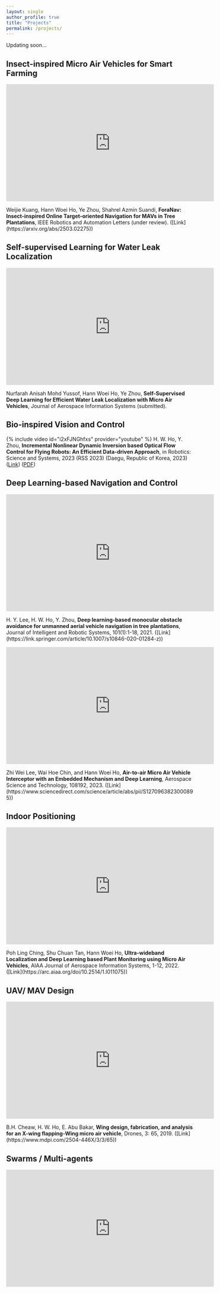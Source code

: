 ```yaml
---
layout: single
author_profile: true
title: "Projects"
permalink: /projects/
---
```

<p> Updating soon... </p>

## Insect-inspired Micro Air Vehicles for Smart Farming
<p><iframe width="560" height="315" src="https://www.youtube.com/embed/v14PVgojv7E?si=gnUj5q68Duvo9HMd" title="YouTube video player" frameborder="0" allow="accelerometer; autoplay; clipboard-write; encrypted-media; gyroscope; picture-in-picture; web-share" referrerpolicy="strict-origin-when-cross-origin" allowfullscreen></iframe></p>
Weijie Kuang, Hann Woei Ho, Ye Zhou, Shahrel Azmin Suandi, <b>ForaNav: Insect-inspired Online Target-oriented Navigation for MAVs in Tree Plantations</b>, IEEE Robotics and Automation Letters (under review). ([Link](https://arxiv.org/abs/2503.02275))

## Self-supervised Learning for Water Leak Localization
<p><iframe width="560" height="315" src="https://www.youtube.com/embed/f3rdVodOLW4?si=S3JKfbV7v-p-MpjJ" title="YouTube video player" frameborder="0" allow="accelerometer; autoplay; clipboard-write; encrypted-media; gyroscope; picture-in-picture; web-share" referrerpolicy="strict-origin-when-cross-origin" allowfullscreen></iframe></p>
Nurfarah Anisah Mohd Yussof, Hann Woei Ho, Ye Zhou, <b>Self-Supervised Deep Learning for Efficient Water Leak Localization with Micro Air Vehicles</b>, Journal of Aerospace Information Systems (submitted).

## Bio-inspired Vision and Control
{% include video id="i2xFJNGhfxs" provider="youtube" %}
H. W. Ho, Y. Zhou, <b>Incremental Nonlinear Dynamic Inversion based Optical Flow Control for Flying Robots: An Efficient Data-driven Approach</b>, in Robotics: Science and Systems, 2023 (RSS 2023) (Daegu, Republic of Korea, 2023) ([Link](https://www.roboticsproceedings.org/rss19/p081.html)) ([PDF](/publication/INDI_InverseG_RSS2023.pdf))

## Deep Learning-based Navigation and Control
<p><iframe width="560" height="315" src="https://www.youtube.com/embed/H7KSDMDAYOw" title="YouTube video player" frameborder="0" allow="accelerometer; autoplay; clipboard-write; encrypted-media; gyroscope; picture-in-picture; web-share" allowfullscreen></iframe></p>
H. Y. Lee, H. W. Ho, Y. Zhou, <b>Deep learning-based monocular obstacle avoidance for unmanned aerial vehicle navigation in tree plantations</b>, Journal of Intelligent and Robotic Systems, 101(1):1-18, 2021. ([Link](https://link.springer.com/article/10.1007/s10846-020-01284-z))

<p><iframe width="560" height="315" src="https://www.youtube.com/embed/uwc-o7VEY2w" title="YouTube video player" frameborder="0" allow="accelerometer; autoplay; clipboard-write; encrypted-media; gyroscope; picture-in-picture; web-share" allowfullscreen></iframe></p>
Zhi Wei Lee, Wai Hoe Chin, and Hann Woei Ho, <b>Air-to-air Micro Air Vehicle Interceptor with an Embedded Mechanism and Deep Learning</b>, Aerospace Science and Technology, 108192, 2023. ([Link](https://www.sciencedirect.com/science/article/abs/pii/S1270963823000895))
 
## Indoor Positioning
<p><iframe width="560" height="315" src="https://www.youtube.com/embed/W7k9gRVgdhQ" title="YouTube video player" frameborder="0" allow="accelerometer; autoplay; clipboard-write; encrypted-media; gyroscope; picture-in-picture; web-share" allowfullscreen></iframe></p>
Poh Ling Ching, Shu Chuan Tan, Hann Woei Ho, <b>Ultra-wideband Localization and Deep Learning based Plant Monitoring using Micro Air Vehicles</b>, AIAA Journal of Aerospace Information Systems, 1-12, 2022. ([Link](https://arc.aiaa.org/doi/10.2514/1.I011075))

## UAV/ MAV Design
<p><iframe width="560" height="315" src="https://www.youtube.com/embed/qfACJa0LJOc" title="YouTube video player" frameborder="0" allow="accelerometer; autoplay; clipboard-write; encrypted-media; gyroscope; picture-in-picture; web-share" allowfullscreen></iframe></p>
B.H. Cheaw, H. W. Ho, E. Abu Bakar, <b>Wing design, fabrication, and analysis for an X-wing flapping-Wing micro air vehicle</b>, Drones, 3: 65, 2019. ([Link](https://www.mdpi.com/2504-446X/3/3/65))

## Swarms / Multi-agents
<p><iframe width="560" height="315" src="https://www.youtube.com/embed/x4nwDKl6mOY?si=nnli_EKiv0Mn3ceA" title="YouTube video player" frameborder="0" allow="accelerometer; autoplay; clipboard-write; encrypted-media; gyroscope; picture-in-picture; web-share" allowfullscreen></iframe></p>
